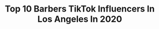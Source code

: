 ---
title: Top 10 Barbers TikTok Influencers In Los Angeles In 2020
description: >-
  Find top barbers TikTok influencers in Los Angeles in 2020. Most popular hashtags: #losangeles #quarantine #duet #fashion.
platform: TikTok
profiles:
  - username: "alexcosta"
    fullname: >-
      Alex Costa
    location: "United States"
    followers: 176193
    engagement: 777
    commentsToLikes: 0.011012
    id: ck9v50t29w8id0j78o2gbjyz6
    verified: true
    hashtags: "#mensfragrance, #sportscar, #fitness, #goingpro"
  - username: "windy_cityboi_209"
    fullname: >-
      Windycityboi209
    location: "United States"
    followers: 31675
    engagement: 1377
    commentsToLikes: 0.006175
    id: ck81s0lddp58d0j788ht4j1yl
    verified: false
    hashtags: "#prank, #barbeshop, #artclub, #tiktok"
  - username: "dominicanbarber_"
    fullname: >-
      dominicanbarber_
    location: "United States"
    followers: 12117
    engagement: 481
    commentsToLikes: 0.015755
    id: ck92t6ec8glev0j78niutc37l
    verified: false
    hashtags: "#barbers, #barbaraforlife, #fitnesstime, #moti"
  - username: "lkbphotography_"
    fullname: >-
      LISA+POPE
    location: "United States"
    followers: 95710
    engagement: 591
    commentsToLikes: 0.005752
    id: ck8nd35g5h68i0j78zbx4a98i
    verified: false
    hashtags: "#lesbiancouple, #g6filter, #slowdance, #twercking"
  - username: "shugzaddy"
    fullname: >-
      Edgar Rodriguez
    location: "United States"
    followers: 28404
    engagement: 439
    commentsToLikes: 0.044173
    id: ckahyja4czksg0i788ckn9t3p
    verified: false
    hashtags: "#delicious, #hiking, #comment, #haircut"
  - username: "jaidynbarber"
    fullname: >-
      • J A I D Y N •
    location: "United States"
    followers: 44939
    engagement: 2402
    commentsToLikes: 0.081497
    id: ck9m45cwvk5sh0j7863cyta3q
    verified: false
    hashtags: "#animalsreact, #iswearimnotmean, #signingday, #justsoyouknowmom"
  - username: "thompson.2.sharp"
    fullname: >-
      🥺💔
    location: "United States"
    followers: 162344
    engagement: 1979
    commentsToLikes: 0.049671
    id: ck81s8uojqvnl0j78ivzahdkx
    verified: false
    hashtags: "#barber, #420friendly, #duet, #foryoupage"
  - username: "teresametkermccar"
    fullname: >-
      #barberworld# tik57
    location: "United States"
    followers: 2563
    engagement: 1319
    commentsToLikes: 0.048964
    id: cka69kexusw800i78xv251rs0
    verified: false
    hashtags: "#cows4life, #over50dance, #dogvideos, #cowsquad"
  - username: "fidelpittss"
    fullname: >-
      Fidelpittss
    location: "United States"
    followers: 249440
    engagement: 1333
    commentsToLikes: 0.031658
    id: ckac3lagfbml40i780iuj0xaa
    verified: false
    hashtags: "#remake, #duet, #alabama, #likeandfollow"
  - username: "benhui_benhui_benhui_ben"
    fullname: >-
      Benhui
    location: "United States"
    followers: 2781
    engagement: 1003
    commentsToLikes: 0.075834
    id: ck9r8iayycesi0j780jsri9yp
    verified: false
    hashtags: "#keepingactive, #foreal, #travelthrowback, #savage"
---